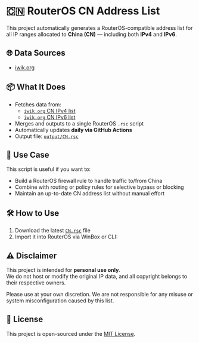 # 🇨🇳 RouterOS CN Address List

This project automatically generates a RouterOS-compatible address list for all IP ranges allocated to **China (CN)** — including both **IPv4** and **IPv6**.

## 🌐 Data Sources

- [iwik.org](http://www.iwik.org)

## 📦 What It Does

- Fetches data from:
  - [`iwik.org` CN IPv4 list](http://www.iwik.org/ipcountry/mikrotik/CN)
  - [`iwik.org` CN IPv6 list](http://www.iwik.org/ipcountry/mikrotik_ipv6/CN)
- Merges and outputs to a single RouterOS `.rsc` script
- Automatically updates **daily via GitHub Actions**
- Output file: [`output/CN.rsc`](output/CN.rsc)

## 🧠 Use Case

This script is useful if you want to:

- Build a RouterOS firewall rule to handle traffic to/from China
- Combine with routing or policy rules for selective bypass or blocking
- Maintain an up-to-date CN address list without manual effort

## 🛠️ How to Use

1. Download the latest [`CN.rsc`](output/CN.rsc) file
2. Import it into RouterOS via WinBox or CLI:

## ⚠️ Disclaimer

This project is intended for **personal use only**.  
We do not host or modify the original IP data, and all copyright belongs to their respective owners.

Please use at your own discretion. We are not responsible for any misuse or system misconfiguration caused by this list.

## 📝 License

This project is open-sourced under the [MIT License](LICENSE).
